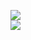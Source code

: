 [![](https://img.shields.io/badge/Made%20With-Github%20Spray-lightgrey.svg?style=for-the-badge&logo=github)](https://github.com/Annihil/github-spray#16739)  
[![](https://i.imgur.com/2DrTn0Z.gif)](https://github.com/Annihil/github-spray)